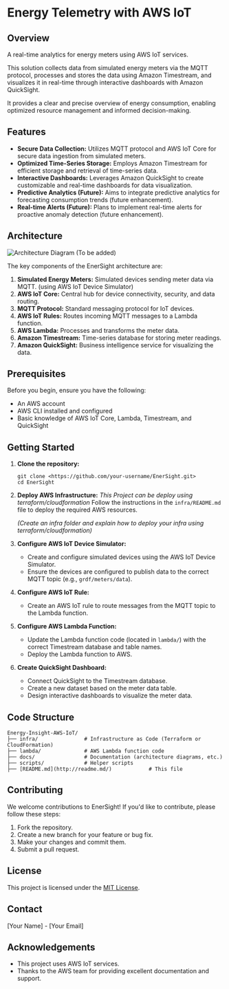 # Energy Telemetry with AWS IoT

## Overview

A real-time analytics for energy meters using AWS IoT services. 

This solution collects data from simulated energy meters via the MQTT protocol, processes and stores the data using Amazon Timestream, and visualizes it in real-time through interactive dashboards with Amazon QuickSight. 

It provides a clear and precise overview of energy consumption, enabling optimized resource management and informed decision-making.

## Features

*   **Secure Data Collection:** Utilizes MQTT protocol and AWS IoT Core for secure data ingestion from simulated meters.
*   **Optimized Time-Series Storage:** Employs Amazon Timestream for efficient storage and retrieval of time-series data.
*   **Interactive Dashboards:** Leverages Amazon QuickSight to create customizable and real-time dashboards for data visualization.
*   **Predictive Analytics (Future):** Aims to integrate predictive analytics for forecasting consumption trends (future enhancement).
*   **Real-time Alerts (Future):** Plans to implement real-time alerts for proactive anomaly detection (future enhancement).

## Architecture

![Architecture Diagram (To be added)](./docs/architecture.png)

The key components of the EnerSight architecture are:

1.  **Simulated Energy Meters:** Simulated devices sending meter data via MQTT. (using AWS IoT Device Simulator)
2.  **AWS IoT Core:** Central hub for device connectivity, security, and data routing.
3.  **MQTT Protocol:** Standard messaging protocol for IoT devices.
4.  **AWS IoT Rules:** Routes incoming MQTT messages to a Lambda function.
5.  **AWS Lambda:** Processes and transforms the meter data.
6.  **Amazon Timestream:** Time-series database for storing meter readings.
7.  **Amazon QuickSight:** Business intelligence service for visualizing the data.

## Prerequisites

Before you begin, ensure you have the following:

*   An AWS account
*   AWS CLI installed and configured
*   Basic knowledge of AWS IoT Core, Lambda, Timestream, and QuickSight

## Getting Started

1.  **Clone the repository:**

    ```
    git clone <https://github.com/your-username/EnerSight.git>
    cd EnerSight
    ```

2.  **Deploy AWS Infrastructure:**
    *This Project can be deploy using terraform/cloudformation*
    Follow the instructions in the `infra/README.md` file to deploy the required AWS resources.

     *(Create an infra folder and explain how to deploy your infra using terraform/cloudformation)*

3.  **Configure AWS IoT Device Simulator:**

    *   Create and configure simulated devices using the AWS IoT Device Simulator.
    *   Ensure the devices are configured to publish data to the correct MQTT topic (e.g., `grdf/meters/data`).

4.  **Configure AWS IoT Rule:**

    *   Create an AWS IoT rule to route messages from the MQTT topic to the Lambda function.

5.  **Configure AWS Lambda Function:**

    *   Update the Lambda function code (located in `lambda/`) with the correct Timestream database and table names.
    *   Deploy the Lambda function to AWS.

6.  **Create QuickSight Dashboard:**

    *   Connect QuickSight to the Timestream database.
    *   Create a new dataset based on the meter data table.
    *   Design interactive dashboards to visualize the meter data.

## Code Structure
```
Energy-Insight-AWS-IoT/
├── infra/               # Infrastructure as Code (Terraform or CloudFormation)
├── lambda/              # AWS Lambda function code
├── docs/                # Documentation (architecture diagrams, etc.)
├── scripts/             # Helper scripts
├── [README.md](http://readme.md/)            # This file

```

## Contributing

We welcome contributions to EnerSight! If you'd like to contribute, please follow these steps:

1.  Fork the repository.
2.  Create a new branch for your feature or bug fix.
3.  Make your changes and commit them.
4.  Submit a pull request.

## License

This project is licensed under the [MIT License](LICENSE).

## Contact

[Your Name] - [Your Email]

## Acknowledgements

*   This project uses AWS IoT services.
*   Thanks to the AWS team for providing excellent documentation and support.
